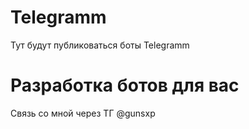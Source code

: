 # Telegramm
Тут будут публиковаться боты Telegramm

 # Разработка ботов для вас
 Связь со мной через ТГ @gunsxp

